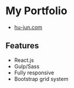 # My Portfolio

* [hu-jun.com](https://hu-jun.com/)

## Features

* React.js
* Gulp/Sass
* Fully responsive
* Bootstrap grid system